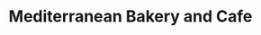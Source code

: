 ---
title: "Mediterranean Bakery and Cafe"
url: /alexandria/mediterranean-bakery-and-cafe/
shop: convenience
---